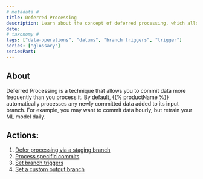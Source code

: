 ```yaml
---
# metadata #
title: Deferred Processing
description: Learn about the concept of deferred processing, which allows you to commit data more frequently than you process it.
date:
# taxonomy #
tags: ["data-operations", "datums", "branch triggers", "trigger"]
series: ["glossary"]
seriesPart:
---
```


## About 

Deferred Processing is a technique that allows you to commit data more frequently than you process it. By default, {{% productName %}} automatically processes any newly committed data added to its input branch. For example, you may want to commit data hourly, but retrain your ML model daily. 

## Actions:

1. [Defer processing via a staging branch](/{{%release%}}/prepare-data/dp-staging-branch)
2. [Process specific commits](/{{%release%}}/build-dags/branch-operations/process-specific-commits)
3. [Set branch triggers](/{{%release%}}/build-dags/branch-operations/set-branch-triggers)
4. [Set a custom output branch](/{{%release%}}/build-dags/branch-operations/set-output-branch)


